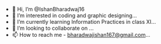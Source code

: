 - 👋 Hi, I’m @IshanBharadwaj16
- 👀 I’m interested in coding and graphic designing...
- 🌱 I’m currently learning Information Practices in class XI...
- 💞️ I’m looking to collaborate on ...
- 📫 How to reach me - bharadwajishan167@gmail.com...

<!---
IshanBharadwaj16/IshanBharadwaj16 is a ✨ special ✨ repository because its `README.md` (this file) appears on your GitHub profile.
You can click the Preview link to take a look at your changes.
--->
